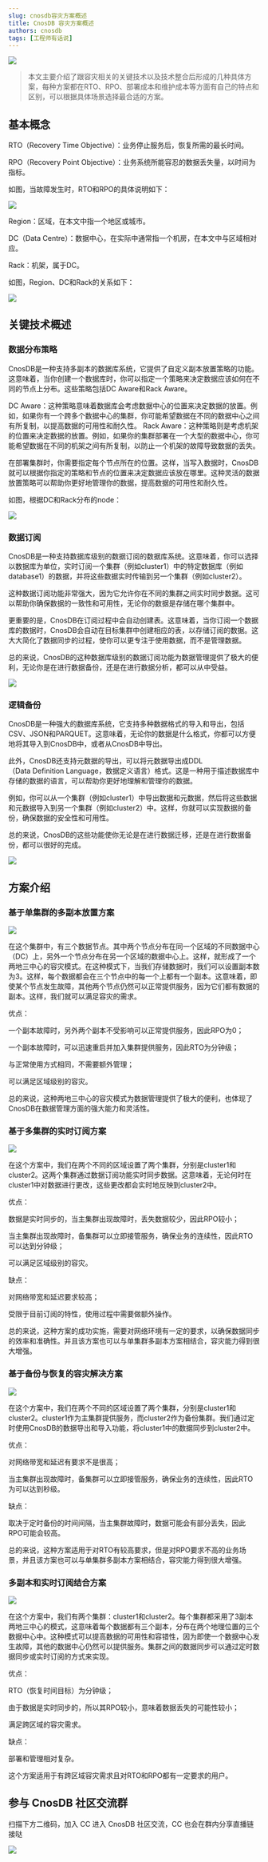 ```yaml
---
slug: cnosdb容灾方案概述
title: CnosDB 容灾方案概述
authors: cnosdb
tags: [工程师有话说]
---
```


![](/img/blog/top-image.gif)
> 本文主要介绍了跟容灾相关的关键技术以及技术整合后形成的几种具体方案，每种方案都在RTO、RPO、部署成本和维护成本等方面有自己的特点和区别，可以根据具体场景选择最合适的方案。

## 基本概念

RTO（Recovery Time Objective）：业务停止服务后，恢复所需的最长时间。

RPO（Recovery Point Objective）：业务系统所能容忍的数据丢失量，以时间为指标。

如图，当故障发生时，RTO和RPO的具体说明如下：

![](/img/blog/2024-01-12_disaster_recovery/1.png)

Region：区域，在本文中指一个地区或城市。

DC（Data Centre）：数据中心，在实际中通常指一个机房，在本文中与区域相对应。

Rack：机架，属于DC。

如图，Region、DC和Rack的关系如下：

![](/img/blog/2024-01-12_disaster_recovery/2.png)

## 关键技术概述

### 数据分布策略

CnosDB是一种支持多副本的数据库系统，它提供了自定义副本放置策略的功能。这意味着，当你创建一个数据库时，你可以指定一个策略来决定数据应该如何在不同的节点上分布。这些策略包括DC Aware和Rack Aware。

DC Aware：这种策略意味着数据库会考虑数据中心的位置来决定数据的放置。例如，如果你有一个跨多个数据中心的集群，你可能希望数据在不同的数据中心之间有所复制，以提高数据的可用性和耐久性。
Rack Aware：这种策略则是考虑机架的位置来决定数据的放置。例如，如果你的集群部署在一个大型的数据中心，你可能希望数据在不同的机架之间有所复制，以防止一个机架的故障导致数据的丢失。

在部署集群时，你需要指定每个节点所在的位置。这样，当写入数据时，CnosDB就可以根据你指定的策略和节点的位置来决定数据应该放在哪里。这种灵活的数据放置策略可以帮助你更好地管理你的数据，提高数据的可用性和耐久性。

如图，根据DC和Rack分布的node：

![](/img/blog/2024-01-12_disaster_recovery/3.png)

### 数据订阅

CnosDB是一种支持数据库级别的数据订阅的数据库系统。这意味着，你可以选择以数据库为单位，实时订阅一个集群（例如cluster1）中的特定数据库（例如database1）的数据，并将这些数据实时传输到另一个集群（例如cluster2）。

这种数据订阅功能非常强大，因为它允许你在不同的集群之间实时同步数据。这可以帮助你确保数据的一致性和可用性，无论你的数据是存储在哪个集群中。

更重要的是，CnosDB在订阅过程中会自动创建表。这意味着，当你订阅一个数据库的数据时，CnosDB会自动在目标集群中创建相应的表，以存储订阅的数据。这大大简化了数据同步的过程，使你可以更专注于使用数据，而不是管理数据。

总的来说，CnosDB的这种数据库级别的数据订阅功能为数据管理提供了极大的便利，无论你是在进行数据备份，还是在进行数据分析，都可以从中受益。

![](/img/blog/2024-01-12_disaster_recovery/4.png)

### 逻辑备份

CnosDB是一种强大的数据库系统，它支持多种数据格式的导入和导出，包括CSV、JSON和PARQUET。这意味着，无论你的数据是什么格式，你都可以方便地将其导入到CnosDB中，或者从CnosDB中导出。

此外，CnosDB还支持元数据的导出，可以将元数据导出成DDL（Data Definition Language，数据定义语言）格式。这是一种用于描述数据库中存储的数据的语言，可以帮助你更好地理解和管理你的数据。

例如，你可以从一个集群（例如cluster1）中导出数据和元数据，然后将这些数据和元数据导入到另一个集群（例如cluster2）中。这样，你就可以实现数据的备份，确保数据的安全性和可用性。

总的来说，CnosDB的这些功能使你无论是在进行数据迁移，还是在进行数据备份，都可以很好的完成。

![](/img/blog/2024-01-12_disaster_recovery/5.png)

## 方案介绍

### 基于单集群的多副本放置方案

![](/img/blog/2024-01-12_disaster_recovery/6.png)

在这个集群中，有三个数据节点。其中两个节点分布在同一个区域的不同数据中心（DC）上，另外一个节点分布在另一个区域的数据中心上。这样，就形成了一个两地三中心的容灾模式。在这种模式下，当我们存储数据时，我们可以设置副本数为3。这样，每个数据都会在三个节点中的每一个上都有一个副本。这意味着，即使某个节点发生故障，其他两个节点仍然可以正常提供服务，因为它们都有数据的副本。这样，我们就可以满足容灾的需求。

优点：

一个副本故障时，另外两个副本不受影响可以正常提供服务，因此RPO为0；

一个副本故障时，可以迅速重启并加入集群提供服务，因此RTO为分钟级；

与正常使用方式相同，不需要额外管理；

可以满足区域级别的容灾。

总的来说，这种两地三中心的容灾模式为数据管理提供了极大的便利，也体现了CnosDB在数据管理方面的强大能力和灵活性。

### 基于多集群的实时订阅方案

![](/img/blog/2024-01-12_disaster_recovery/7.png)

在这个方案中，我们在两个不同的区域设置了两个集群，分别是cluster1和cluster2。这两个集群通过数据订阅功能实时同步数据。这意味着，无论何时在cluster1中对数据进行更改，这些更改都会实时地反映到cluster2中。

优点：

数据是实时同步的，当主集群出现故障时，丢失数据较少，因此RPO较小；

当主集群出现故障时，备集群可以立即接管服务，确保业务的连续性，因此RTO可以达到分钟级；

可以满足区域级别的容灾。

缺点：

对网络带宽和延迟要求较高；

受限于目前订阅的特性，使用过程中需要做额外操作。

总的来说，这种方案的成功实施，需要对网络环境有一定的要求，以确保数据同步的效率和准确性。并且该方案也可以与单集群多副本方案相结合，容灾能力得到很大增强。

### 基于备份与恢复的容灾解决方案

![](/img/blog/2024-01-12_disaster_recovery/8.png)

在这个方案中，我们在两个不同的区域设置了两个集群，分别是cluster1和cluster2。cluster1作为主集群提供服务，而cluster2作为备份集群。我们通过定时使用CnosDB的数据导出和导入功能，将cluster1中的数据同步到cluster2中。

优点：

对网络带宽和延迟有要求不是很高；

当主集群出现故障时，备集群可以立即接管服务，确保业务的连续性，因此RTO为可以达到秒级。

缺点：

取决于定时备份的时间间隔，当主集群故障时，数据可能会有部分丢失，因此RPO可能会较高。

总的来说，这种方案适用于对RTO有较高要求，但是对RPO要求不高的业务场景，并且该方案也可以与单集群多副本方案相结合，容灾能力得到很大增强。

### 多副本和实时订阅结合方案

![](/img/blog/2024-01-12_disaster_recovery/9-1.png)

在这个方案中，我们有两个集群：cluster1和cluster2。每个集群都采用了3副本两地三中心的模式，这意味着每个数据都有三个副本，分布在两个地理位置的三个数据中心中。这种模式可以提高数据的可用性和容错性，因为即使一个数据中心发生故障，其他的数据中心仍然可以提供服务。集群之间的数据同步可以通过定时数据同步或实时订阅的方式来实现。

优点：

RTO（恢复时间目标）为分钟级；

由于数据是实时同步的，所以其RPO较小，意味着数据丢失的可能性较小；

满足跨区域的容灾需求。

缺点：

部署和管理相对复杂。

这个方案适用于有跨区域容灾需求且对RTO和RPO都有一定要求的用户。

## 参与 CnosDB 社区交流群

扫描下方二维码，加入 CC 进入 CnosDB 社区交流，CC 也会在群内分享直播链接哒

![](/img/blog/contact.png)
